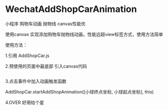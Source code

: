 # WechatAddShopCarAnimation
小程序 购物车动画 抛物线 canvas性能优

使用canvas 实现添加购物车抛物线动画，性能远超view标签方式，使用方法简单

使用方法：

1.引用 AddShopCar.js

2.预使用的页面中最底部 引入canvas代码

<canvas style="display:{{display_good_box ? 'block' : 'none'}}; position:fixed; width: 100%; height: 100%; left:0rpx; top:0rpx;" canvas-id="myCanvas" />

3.点击事件中加入动画触发函数

AddShopCar.startAddShopAnimation([小球终点坐标, 小球起点坐标], this)

4.OVER 好用给个星


